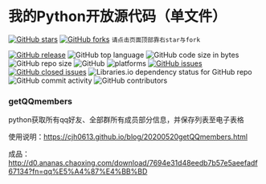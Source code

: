 # 我的Python开放源代码（单文件）

[![GitHub stars](https://img.shields.io/github/stars/cjh0613/python-pub.svg?style=social)](https://github.com/cjh0613/python-pub/stargazers)     [![GitHub forks](https://img.shields.io/github/forks/cjh0613/python-pub.svg?style=social)](https://github.com/cjh0613/python-pub/network/members)  `请点击页面顶部靠右star与fork`


[![GitHub release](https://img.shields.io/github/release/cjh0613/python-pub.svg?label=%E7%89%88%E6%9C%AC)](https://github.com/cjh0613/python-pub/releases/tag/)   ![GitHub top language](https://img.shields.io/github/languages/top/cjh0613/python-pub.svg)  ![GitHub code size in bytes](https://img.shields.io/github/languages/code-size/cjh0613/python-pub.svg)  ![GitHub repo size](https://img.shields.io/github/repo-size/cjh0613/python-pub.svg) ![GitHub](https://img.shields.io/github/license/cjh0613/python-pub.svg) ![platforms](https://img.shields.io/badge/platform-win32%20%7C%20win64%20%7C%20linux%20%7C%20osx-brightgreen.svg)     [![GitHub issues](https://img.shields.io/github/issues/cjh0613/python-pub.svg)](https://github.com/cjh0613/python-pub/issues)  [![GitHub closed issues](https://img.shields.io/github/issues-closed/cjh0613/python-pub.svg)](https://github.com/cjh0613/python-pub/issues?q=is%3Aissue+is%3Aclosed) ![Libraries.io dependency status for GitHub repo](https://img.shields.io/librariesio/github/cjh0613/python-pub.svg)   ![GitHub commit activity](https://img.shields.io/github/commit-activity/m/cjh0613/python-pub.svg)  ![GitHub contributors](https://img.shields.io/github/contributors/cjh0613/python-pub.svg)

### getQQmembers
python获取所有qq好友、全部群所有成员部分信息，并保存列表至电子表格

使用说明：https://cjh0613.github.io/blog/20200520getQQmembers.html

成品：http://d0.ananas.chaoxing.com/download/7694e31d48eedb7b57e5aeefadf67134?fn=qq%E5%A4%87%E4%BB%BD
